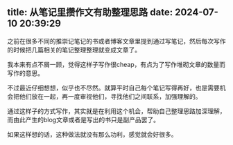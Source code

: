 title: 从笔记里攒作文有助整理思路
date: 2024-07-10 20:39:29
---
之前在很多不同的推崇记笔记的书或者博客文章里提到通过写笔记，然后每次写作的时候把几篇相关的笔记整理整理就变成文章了。

我本来有点不屑一顾，觉得这样子写作很cheap，有点为了写作堆砌文章的数量而写作的意思。

不过最近仔细想想，似乎也不尽然。就算平时自己每个笔记写得再好，也是需要机会把他们放在一起，再一度审视他们，寻找他们之间联系，加强理解的。

通过这样子的方式写作，其实就是在利用这个机会，帮助自己整理思路加深理解，而由此产生的blog文章或者是写出的书只是副产品罢了。

如果这样想的话，这种做法就没有那么功利，感觉就会好很多。